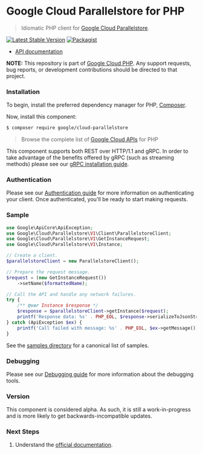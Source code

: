 # Google Cloud Parallelstore for PHP

> Idiomatic PHP client for [Google Cloud Parallelstore](http://cloud/parallelstore?hl=en).

[![Latest Stable Version](https://poser.pugx.org/google/cloud-parallelstore/v/stable)](https://packagist.org/packages/google/cloud-parallelstore) [![Packagist](https://img.shields.io/packagist/dm/google/cloud-parallelstore.svg)](https://packagist.org/packages/google/cloud-parallelstore)

* [API documentation](https://cloud.google.com/php/docs/reference/cloud-parallelstore/latest)

**NOTE:** This repository is part of [Google Cloud PHP](https://github.com/googleapis/google-cloud-php). Any
support requests, bug reports, or development contributions should be directed to
that project.

### Installation

To begin, install the preferred dependency manager for PHP, [Composer](https://getcomposer.org/).

Now, install this component:

```sh
$ composer require google/cloud-parallelstore
```

> Browse the complete list of [Google Cloud APIs](https://cloud.google.com/php/docs/reference)
> for PHP

This component supports both REST over HTTP/1.1 and gRPC. In order to take advantage of the benefits
offered by gRPC (such as streaming methods) please see our
[gRPC installation guide](https://cloud.google.com/php/grpc).

### Authentication

Please see our [Authentication guide](https://github.com/googleapis/google-cloud-php/blob/main/AUTHENTICATION.md) for more information
on authenticating your client. Once authenticated, you'll be ready to start making requests.

### Sample

```php
use Google\ApiCore\ApiException;
use Google\Cloud\Parallelstore\V1\Client\ParallelstoreClient;
use Google\Cloud\Parallelstore\V1\GetInstanceRequest;
use Google\Cloud\Parallelstore\V1\Instance;

// Create a client.
$parallelstoreClient = new ParallelstoreClient();

// Prepare the request message.
$request = (new GetInstanceRequest())
    ->setName($formattedName);

// Call the API and handle any network failures.
try {
    /** @var Instance $response */
    $response = $parallelstoreClient->getInstance($request);
    printf('Response data: %s' . PHP_EOL, $response->serializeToJsonString());
} catch (ApiException $ex) {
    printf('Call failed with message: %s' . PHP_EOL, $ex->getMessage());
}
```

See the [samples directory](https://github.com/googleapis/google-cloud-php-parallelstore/tree/main/samples) for a canonical list of samples.

### Debugging

Please see our [Debugging guide](https://github.com/googleapis/google-cloud-php/blob/main/DEBUG.md)
for more information about the debugging tools.

### Version

This component is considered alpha. As such, it is still a work-in-progress and is more likely to get backwards-incompatible updates.

### Next Steps

1. Understand the [official documentation](http://cloud/parallelstore?hl=en).
